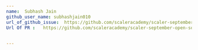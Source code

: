 ```yaml
---
name:  Subhash Jain
github_user_name: subhashjain010
url_of_github_issue:  https://github.com/scaleracademy/scaler-september-open-source-challenge/issues/101
Url Of PR :   https://github.com/scaleracademy/scaler-september-open-source-challenge/pull/827
 

---
```

